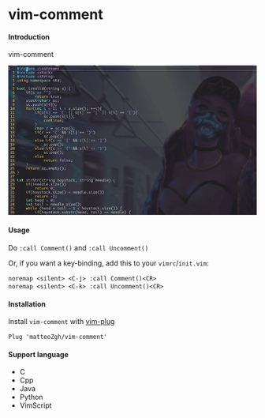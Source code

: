 # vim-comment

#### Introduction

vim-comment

![introduction](./pictures/introduction.gif)

#### Usage

Do `:call Comment()` and `:call Uncomment()`

Or, if you want a key-binding, add this to your `vimrc`/`init.vim`:

```vimscript
noremap <silent> <C-j> :call Comment()<CR>
noremap <silent> <C-k> :call Uncomment()<CR>
```

#### Installation

Install `vim-comment` with [vim-plug](https://github.com/junegunn/vim-plug)

```vimscript
Plug 'matteoZgh/vim-comment'
```

#### Support language

- C
- Cpp
- Java
- Python
- VimScript